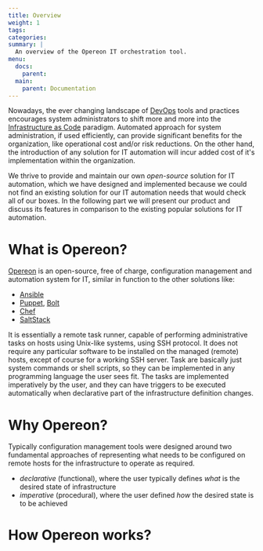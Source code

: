 ```yaml
---
title: Overview
weight: 1
tags:
categories:
summary: |
  An overview of the Opereon IT orchestration tool.
menu:
  docs:
    parent: 
  main:
    parent: Documentation
---
```



Nowadays, the ever changing landscape of [DevOps](https://en.wikipedia.org/wiki/DevOps) tools and practices encourages 
system administrators to shift more and more into the [Infrastructure as Code](https://en.wikipedia.org/wiki/Infrastructure_as_code)
paradigm. Automated approach for system administration, if used efficiently, can provide significant benefits for the 
organization, like operational cost and/or risk reductions. On the other hand, the introduction of any solution 
for IT automation will incur added cost of it's implementation within the organization. 

We thrive to provide and maintain our own *open-source* solution for IT automation, which we have designed and implemented
because we could not find an existing solution for our IT automation needs that would check all of our boxes. 
In the following part we will present our product and discuss its features in comparison to the existing popular solutions 
for IT automation.  


# What is Opereon?

[Opereon](https://opereon.io) is an open-source, free of charge, configuration management and automation system for IT, 
similar in function to the other solutions like:

- [Ansible](https://www.ansible.com) 
- [Puppet](https://puppet.com), [Bolt](https://puppet.com/products/bolt)
- [Chef](https://www.chef.io)
- [SaltStack](https://www.saltstack.com)

It is essentially a remote task runner, capable of performing administrative tasks on hosts using Unix-like systems, 
using SSH protocol. It does not require any particular software to be installed on the managed (remote) hosts, except 
of course for a working SSH server. Task are basically just system commands or shell scripts, so they can be implemented
in any programming language the user sees fit. The tasks are implemented imperatively by the user, and they can have 
triggers to be executed automatically when declarative part of the infrastructure definition changes. 


# Why Opereon?

Typically configuration management tools were designed around two fundamental approaches of representing what needs to be
configured on remote hosts for the infrastructure to operate as required. 
 
- *declarative* (functional), where the user typically defines *what* is the desired state of infrastructure
- *imperative* (procedural), where the user defined *how* the desired state is to be achieved  


# How Opereon works?


